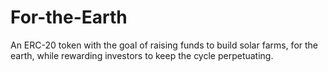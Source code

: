 # For-the-Earth
An ERC-20 token with the goal of raising funds to build solar farms, for the earth, while rewarding investors to keep the cycle perpetuating.
